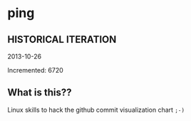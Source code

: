 # ping

## HISTORICAL ITERATION
2013-10-26

Incremented: 6720

## What is this?? 
Linux skills to hack the github commit visualization chart `;-)`
